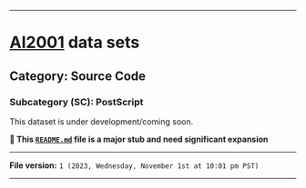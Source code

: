 
***

# [AI2001](https://github.com/seanpm2001/AI2001/) data sets

## Category: Source Code

### Subcategory (SC): PostScript

This dataset is under development/coming soon.

**🌱️ This [`README.md`](/README.md) file is a major stub and need significant expansion**

***

**File version:** `1 (2023, Wednesday, November 1st at 10:01 pm PST)`

***
